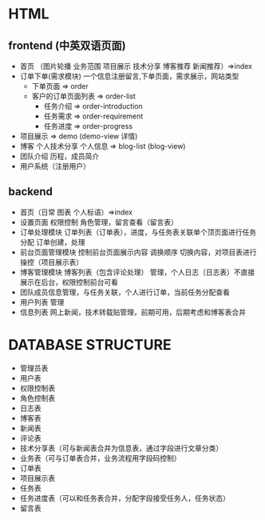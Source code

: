 
# HTML
## frontend (中英双语页面)
  * 首页 （图片轮播 业务范围 项目展示 技术分享 博客推荐  新闻推荐）=>index
  * 订单下单(需求模块) 一个信息注册留言,下单页面，需求展示，网站类型
    * 下单页面 => order
    * 客户的订单页面列表 => order-list
      * 任务介绍 => order-introduction
      * 任务需求 => order-requirement
      * 任务进度 => order-progress 
  * 项目展示 => demo (demo-view 详情)
  * 博客 个人技术分享 个人信息 => blog-list (blog-view)
  * 团队介绍 历程，成员简介
  * 用户系统（注册用户）

## backend
 * 首页（日常 图表 个人标语）=>index
 * 设置页面 权限控制 角色管理，留言查看（留言表）
 * 订单处理模块 订单列表（订单表），进度，与任务表关联单个顶页面进行任务分配 订单创建，处理
 * 前台页面管理模块 控制前台页面展示内容 调换顺序 切换内容，对项目表进行操控（项目展示表）
 * 博客管理模块 博客列表（包含评论处理） 管理，个人日志（日志表）不直接展示在后台，权限控制前台可看
 * 团队成员信息管理，与任务关联，个人进行订单，当前任务分配查看
 * 用户列表 管理
 * 信息列表 网上新闻，技术转载贴管理，前期可用，后期考虑和博客表合并

# DATABASE STRUCTURE
 * 管理员表
 * 用户表
 * 权限控制表
 * 角色控制表
 * 日志表
 * 博客表
 * 新闻表
 * 评论表
 * 技术分享表（可与新闻表合并为信息表，通过字段进行文章分类）
 * 业务表（可与订单表合并，业务流程用字段码控制）
 * 订单表
 * 项目展示表
 * 任务表
 * 任务进度表（可以和任务表合并，分配字段接受任务人，任务状态）
 * 留言表
 
